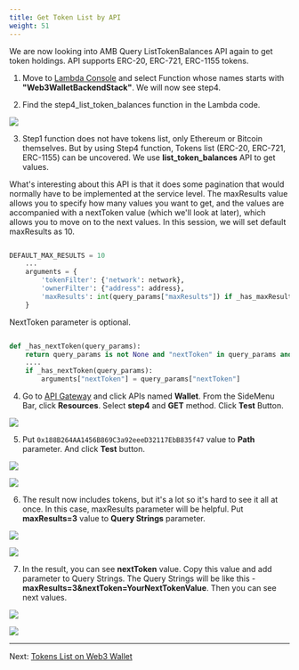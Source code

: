 ```yaml
---
title: Get Token List by API
weight: 51
---
```


We are now looking into AMB Query ListTokenBalances API again to get token holdings. API supports ERC-20, ERC-721, ERC-1155 tokens. 

1. Move to [Lambda Console](https://us-east-1.console.aws.amazon.com/lambda/home?region=us-east-1#/) and select Function whose names starts with **"Web3WalletBackendStack"**. We will now see step4. 

2. Find the step4_list_token_balances function in the Lambda code.

![](/contents/static/04-token-list/00-token-list-query-api/lambda_step4.png)


3. Step1 function does not have tokens list, only Ethereum or Bitcoin themselves. But by using Step4 function, Tokens list (ERC-20, ERC-721, ERC-1155) can be uncovered. We use **list_token_balances** API to get values.

What's interesting about this API is that it does some pagination that would normally have to be implemented at the service level. The maxResults value allows you to specify how many values you want to get, and the values are accompanied with a nextToken value (which we'll look at later), which allows you to move on to the next values. In this session, we will set default maxResults as 10. 

```python

DEFAULT_MAX_RESULTS = 10
    ...
    arguments = {
        'tokenFilter': {'network': network},
        'ownerFilter': {"address": address},
        'maxResults': int(query_params["maxResults"]) if _has_maxResult(query_params) else DEFAULT_MAX_RESULTS,
    }

```

NextToken parameter is optional. 

```python

def _has_nextToken(query_params):
    return query_params is not None and "nextToken" in query_params and query_params['nextToken'] is not None and query_params['nextToken'] != ''
    ....
    if _has_nextToken(query_params):
        arguments["nextToken"] = query_params["nextToken"]

```

4. Go to [API Gateway](https://us-east-1.console.aws.amazon.com/apigateway/home?region=us-east-1#/apis) and click APIs named **Wallet**. From the SideMenu Bar, click **Resources**. Select **step4** and **GET** method. Click **Test** Button. 

![](/contents/static/04-token-list/00-token-list-query-api/api_gateway_test.png)


5. Put `0x188B264AA1456B869C3a92eeeD32117EbB835f47` value to **Path** parameter. And click **Test** button.

![](/contents/static/02-token-balance/00-token-balance-query-api/step1_test_eth.png)

![](/contents/static/02-token-balance/00-token-balance-query-api/step_1_test_result_first.png)

6. The result now includes tokens, but it's a lot so it's hard to see it all at once. In this case, maxResults parameter will be helpful. Put **maxResults=3** value to **Query Strings** parameter.

![](/contents/static/02-token-balance/00-token-balance-query-api/step1_test_with_max.png)

![](/contents/static/02-token-balance/00-token-balance-query-api/step1_test_result_max.png)

7. In the result, you can see **nextToken** value. Copy this value and add parameter to Query Strings. The Query Strings will be like this - **maxResults=3&nextToken=YourNextTokenValue**. Then you can see next values.

![](/contents/static/02-token-balance/00-token-balance-query-api/step1_test_with_result_next.png)

![](/contents/static/02-token-balance/00-token-balance-query-api/step1_test_next.png)


----
Next: [Tokens List on Web3 Wallet](../01-token-list-query-wallet/index.en.md)
